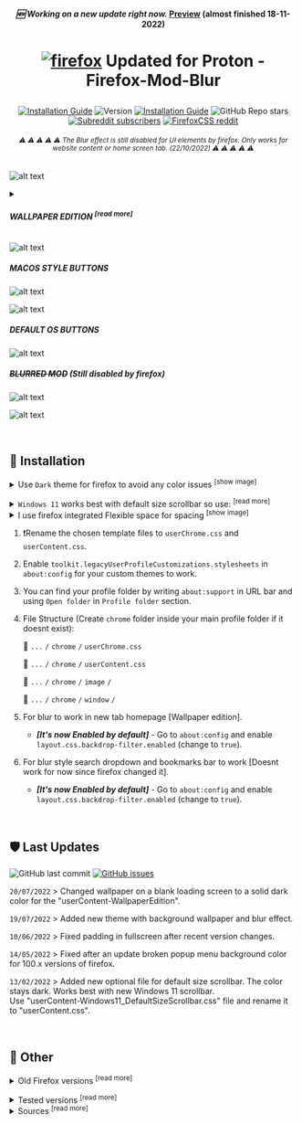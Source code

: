 #### <p align="center"> <i> 🆕 Working on a new update right now.</i> [Preview](https://github.com/datguypiko/Firefox-Mod-Blur/discussions/28#discussion-4513969) (almost finished 18-11-2022)</p>

# <p align="center"> [![firefox](https://user-images.githubusercontent.com/61329159/197364522-ffdb607c-f634-4ddd-a234-7ccc3833d8b6.png)](https://github.com/datguypiko/Firefox-Mod-Blur#wrench-installation) Updated for Proton - Firefox-Mod-Blur </p> 

<p align="center"><a href="#wrench-installation"><img alt="Installation Guide" src="https://img.shields.io/badge/Installation%20Guide-informational?style=flat"></a> <img alt="Version" src="https://img.shields.io/badge/Last%20tested%20ver.-106.0.1-blue?style=flat&logo=firefox&logoColor=white"> <a href="#shield-last-updates"><img alt="Installation Guide" src="https://img.shields.io/badge/Last%20update-20/07/2022-bightgreen?style=flat"></a> <img alt="GitHub Repo stars" src="https://img.shields.io/github/stars/datguypiko/Firefox-Mod-Blur?color=green&logo=github&style=flat"> <a href="https://www.reddit.com/r/Firefox/"><img alt="Subreddit subscribers" src="https://img.shields.io/reddit/subreddit-subscribers/Firefox?label=r%2FFirefox&logo=reddit&style=flat&logoColor=white"></a> <a href="https://www.reddit.com/r/FirefoxCSS/"><img alt="FirefoxCSS reddit" src="https://img.shields.io/reddit/subreddit-subscribers/FirefoxCSS?label=More%20r%2FFirefoxCSS&logo=reddit&style=social"></a> </p>

###### <p align="center"> <sup>  :warning: :warning: :warning: :warning: :warning:  The Blur effect is still disabled for UI elements by firefox. Only works for website content or home screen tab. (22/10/2022) :warning: :warning: :warning: :warning: :warning: </sup>
</p>

![alt text](https://i.imgur.com/RngH3GW.png) 

<details><summary>

##### WALLPAPER EDITION <sup>[read more]</sup></summary>

> ##### Download *'userContent-WallpaperEdition-Windows11DefaultScrollbar.css'* (better for win11 scrollbar) or *'userContent-WallpaperEdition-ThinScrollbar.css'*

> ##### Downloaded `WallpaperEdition` rename it to `userContent.css` file, put "wallpaper.jpg" inside `image` folder. If want to use 'png' image dont forget to rename to "wallpaper.png" in `userContent.css` on code line 39.
</details>
 
![alt text](https://i.imgur.com/CTOqtpN.jpg) 

##### MACOS STYLE BUTTONS
![alt text](https://i.imgur.com/kHRVq3Q.gif)

![alt text](https://i.imgur.com/vda7CNM.png)

##### DEFAULT OS BUTTONS

![alt text](https://i.imgur.com/Z9MD1ym.png)

##### ~~BLURRED MOD~~ (Still disabled by firefox)
![alt text](https://i.imgur.com/GklKQ6v.png)

![alt text](https://i.imgur.com/OasXFqd.png)


</br>

## :wrench: Installation

<details><summary>Use <code>Dark</code> theme for firefox to avoid any color issues <sup>[show image]</sup></summary>

![image](https://user-images.githubusercontent.com/61329159/197360837-503f8d50-b2c1-4c29-94d7-870adb1c3ab0.png)</details>

<details><summary><code>Windows 11</code> works best with default size scrollbar so use: <sup>[read more]</sup></summary><p>Use <code>userContent-WallpaperEdition-Windows11DefaultScrollbar.css</code> or <code>userContent-Windows11DefaultScrollbar.css</code></p></details>

<details><summary>I use firefox integrated Flexible space for spacing <sup>[show image]</sup></summary>

![image](https://user-images.githubusercontent.com/61329159/197362629-b5c6e49a-92c4-4d08-aada-f8883e7c471f.png)</details>

1. :exclamation:Rename the chosen template files to `userChrome.css` and `userContent.css`.
2. Enable `toolkit.legacyUserProfileCustomizations.stylesheets` in `about:config` for your custom themes to work.
3. You can find your profile folder by writing `about:support` in URL bar and using `Open folder` in `Profile folder` section.
4. File Structure (Create `chrome` folder inside your main profile folder if it doesnt exist):

	 :open_file_folder: `...` `/` `chrome` `/` `userChrome.css`

	 :open_file_folder: `...` `/` `chrome` `/` `userContent.css`

	 :open_file_folder: `...` `/` `chrome` `/` `image` `/`
	
	 :open_file_folder: `...` `/` `chrome` `/` `window` `/`
	
5. For blur to work in new tab homepage [Wallpaper edition].
	
    - ***[It's now Enabled by default]*** - Go to `about:config` and enable `layout.css.backdrop-filter.enabled` (change to `true`).	
  
6. For blur style search dropdown and bookmarks bar to work [Doesnt work for now since firefox changed it].
	
    - ***[It's now Enabled by default]*** - Go to `about:config` and enable `layout.css.backdrop-filter.enabled` (change to `true`).

</br>

## :shield: Last Updates 

<img alt="GitHub last commit" src="https://img.shields.io/github/last-commit/datguypiko/Firefox-Mod-Blur"> <a href="https://github.com/datguypiko/Firefox-Mod-Blur/issues"><img alt="GitHub issues" src="https://img.shields.io/github/issues/datguypiko/Firefox-Mod-Blur?color=yellow&logo=github&logoColor=white"> </a>

 `20/07/2022` > Changed wallpaper on a blank loading screen to a solid dark color for the "userContent-WallpaperEdition".

 `19/07/2022` > Added new theme with background wallpaper and blur effect. 

 `10/06/2022` > Fixed padding in fullscreen after recent version changes.

 `14/05/2022` > Fixed after an update broken popup menu background color for 100.x versions of firefox.

 `13/02/2022` > Added new optional file for default size scrollbar. The color stays dark. Works best with new Windows 11 scrollbar. </br>Use "userContent-Windows11_DefaultSizeScrollbar.css" file and rename it to "userContent.css".

</br>

## :page_facing_up: Other

<details><summary>Old Firefox versions <sup>[read more]</sup></summary>

> One line config: 'userChrome-ONE-LINER.css' For Firefox versions below 89.0.0
![alt text](https://i.imgur.com/YwrbCxm.png)</details>
<details><summary>Tested versions <sup>[read more]</sup></summary>

```html
Last Tested on:
 	-- Default Dark Theme
	NEW PROTON 
		-- Windows 10/11 - 106.0.1 / 105 / 104.0.1 / 102.0.1 / 102.0 / 101.0 / 100.0 / 99.0.1/ 98.0 / 97.0.1 / 96.0.3 / 96.0 / 95.0 / 94.0.1 / 93.0 / 91.0.2 / 90.0.1 / 90.0 / 89.0.1 / 89.0.0

	Old Firefox Versions:
		-- Windows - 73.0.1 / 74.0 / 74.0.1 / 75.0.0 / 77.0.1 / 80.0 /  84.0.1 / 85.0.0
 		-- Linux - 74.0.1 | Default Dark Theme
```
</details>
<details><summary>Sources <sup>[read more]</sup></summary>

> Source for Backdrop filter: [`https://www.reddit.com/r/FirefoxCSS/comments/ddi4dc/testing_the_backdropfilter_in_the_url_dropdown/`](https://www.reddit.com/r/FirefoxCSS/comments/ddi4dc/testing_the_backdropfilter_in_the_url_dropdown/)

> Source for Windows Control buttons: [`https://github.com/aminomancer/uc.css.js/tree/master/resources/window`](https://github.com/aminomancer/uc.css.js/tree/master/resources/window)
</details>
